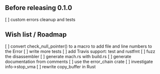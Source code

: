 ## Before releasing 0.1.0

[ ] custom errors cleanup and tests

## Wish list / Roadmap

[ ] convert check_null_pointer() to a macro to add file and line numbers to the Error
[ ] write more tests
[ ] add Travis support: test and rustfmt
[ ] fuzz the disassembler
[ ] generate mach.rs with build.rs
[ ] generate documentation from comments
[ ] use the error_chain crate
[ ] investigate info->stop_vma
[ ] rewrite copy_buffer in Rust
